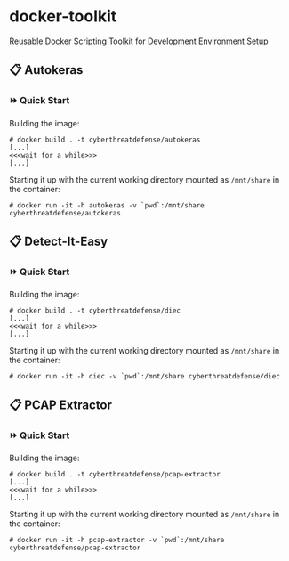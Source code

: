 # docker-toolkit
Reusable Docker Scripting Toolkit for Development Environment Setup

## :clipboard: Autokeras

### :fast_forward: Quick Start

Building the image:

```console
# docker build . -t cyberthreatdefense/autokeras
[...]
<<<wait for a while>>>
[...]
```

Starting it up with the current working directory mounted as `/mnt/share` in the container:

```console
# docker run -it -h autokeras -v `pwd`:/mnt/share cyberthreatdefense/autokeras
```

## :clipboard: Detect-It-Easy

### :fast_forward: Quick Start

Building the image:

```console
# docker build . -t cyberthreatdefense/diec
[...]
<<<wait for a while>>>
[...]
```

Starting it up with the current working directory mounted as `/mnt/share` in the container:

```console
# docker run -it -h diec -v `pwd`:/mnt/share cyberthreatdefense/diec
```

## :clipboard: PCAP Extractor

### :fast_forward: Quick Start

Building the image:

```console
# docker build . -t cyberthreatdefense/pcap-extractor
[...]
<<<wait for a while>>>
[...]
```

Starting it up with the current working directory mounted as `/mnt/share` in the container:

```console
# docker run -it -h pcap-extractor -v `pwd`:/mnt/share cyberthreatdefense/pcap-extractor
```